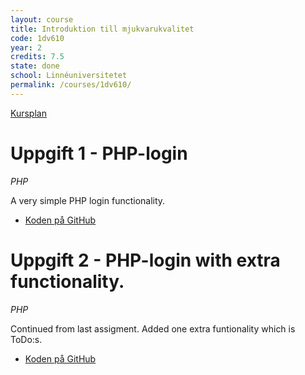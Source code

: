 ```yaml
---
layout: course
title: Introduktion till mjukvarukvalitet
code: 1dv610
year: 2
credits: 7.5
state: done
school: Linnéuniversitetet
permalink: /courses/1dv610/
---
```


[Kursplan](/files/courseplan/1dv610.pdf)

Uppgift 1 - PHP-login
===
*PHP*

A very simple PHP login functionality.

- [Koden på GitHub](https://github.com/afandrey/Mjukvarukvalite/tree/master/Assignment%202)

Uppgift 2 - PHP-login with extra functionality.
===
*PHP*

Continued from last assigment. Added one extra funtionality which is ToDo:s.

- [Koden på GitHub](https://github.com/afandrey/Mjukvarukvalite/tree/master/Assignment%203)
